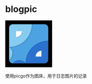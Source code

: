 # blogpic
![](https://raw.githubusercontent.com/freedanfan/blogpic/main/img/202209052324374.png)

使用picgo作为图床，用于日志图片的记录
